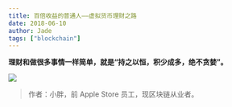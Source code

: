 ```yaml
---
title: 百倍收益的普通人——虚拟货币理财之路
date: 2018-06-10
author: Jade
tags: ["blockchain"]
---
```

**理财和做很多事情一样简单，就是“持之以恒，积少成多，绝不贪婪”。**

<!--more-->

![](https://cosmosrepair-1257028016.cos.ap-beijing.myqcloud.com/2019-06-24-%E6%9C%AA%E5%91%BD%E5%90%8D-7.png)

> 作者：小胖，前 Apple Store 员工，现区块链从业者。